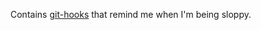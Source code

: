 Contains [git-hooks][] that remind me when I'm being sloppy.

[git-hooks]: https://github.com/icefox/git-hooks
